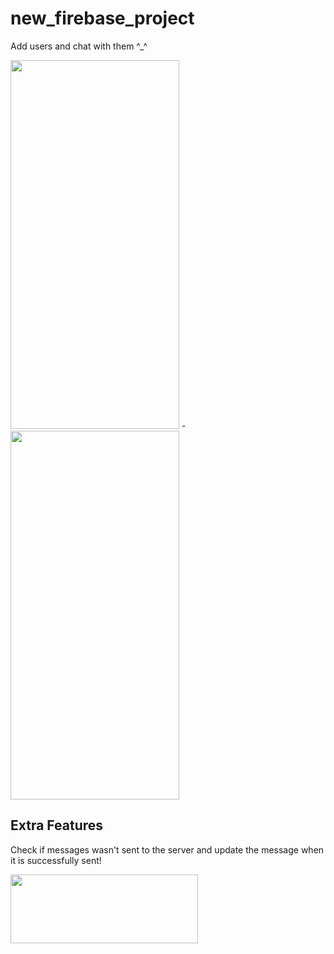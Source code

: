 # new_firebase_project

Add users and chat with them ^_^

<img src="https://user-images.githubusercontent.com/31738365/159615371-638b2a41-484a-499c-b95a-5a2094a10fa1.jpeg" width="270" height="590">    -   <img src="https://user-images.githubusercontent.com/31738365/159615383-fffb3879-1994-4648-8bc1-428d2626b543.jpeg" width="270" height="590">



## Extra Features

Check if messages wasn't sent to the server and update the message when it is successfully sent! 

<img src="https://user-images.githubusercontent.com/31738365/159615691-0de68df9-8160-4968-bb9b-1a37d826351a.jpeg" width="300" height="110">

